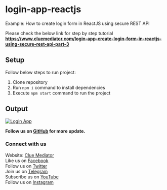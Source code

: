 # login-app-reactjs
Example: How to create login form in ReactJS using secure REST API

Please check the below link for step by step tutorial
**https://www.cluemediator.com/login-app-create-login-form-in-reactjs-using-secure-rest-api-part-3**

## Setup
Follow below steps to run project:

1. Clone repository
2. Run `npm i` command to install dependencies
3. Execute `npm start` command to run the project

## Output 
[![Login App](https://www.cluemediator.com/wp-content/uploads/2019/12/output-create-login-form-in-reactjs-using-secure-rest-api-clue-mediator.gif)](https://www.cluemediator.com/login-app-create-login-form-in-reactjs-using-secure-rest-api)

**Follow us on [GitHub](https://github.com/cluemediator) for more update.**

### Connect with us
Website: [Clue Mediator](https://www.cluemediator.com)  
Like us on [Facebook](https://www.facebook.com/thecluemediator)  
Follow us on [Twitter](https://twitter.com/cluemediator)  
Join us on [Telegram](https://t.me/cluemediator)  
Subscribe us on [YouTube](https://www.youtube.com/ClueMediator)  
Follow us on [Instagram](https://www.instagram.com/clue_mediator)
